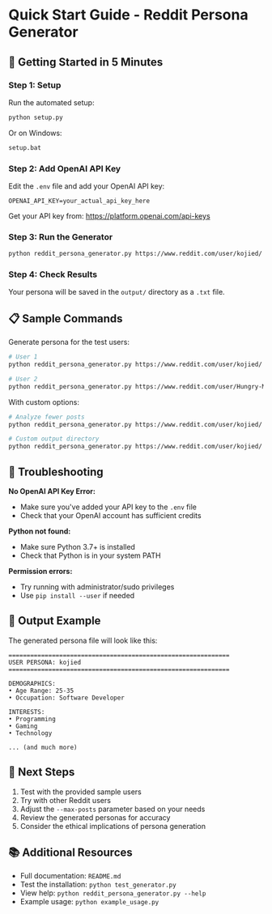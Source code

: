 # Quick Start Guide - Reddit Persona Generator

## 🚀 Getting Started in 5 Minutes

### Step 1: Setup
Run the automated setup:
```bash
python setup.py
```

Or on Windows:
```bash
setup.bat
```

### Step 2: Add OpenAI API Key
Edit the `.env` file and add your OpenAI API key:
```
OPENAI_API_KEY=your_actual_api_key_here
```

Get your API key from: https://platform.openai.com/api-keys

### Step 3: Run the Generator
```bash
python reddit_persona_generator.py https://www.reddit.com/user/kojied/
```

### Step 4: Check Results
Your persona will be saved in the `output/` directory as a `.txt` file.

## 📋 Sample Commands

Generate persona for the test users:
```bash
# User 1
python reddit_persona_generator.py https://www.reddit.com/user/kojied/

# User 2  
python reddit_persona_generator.py https://www.reddit.com/user/Hungry-Move-6603/
```

With custom options:
```bash
# Analyze fewer posts
python reddit_persona_generator.py https://www.reddit.com/user/kojied/ --max-posts 50

# Custom output directory
python reddit_persona_generator.py https://www.reddit.com/user/kojied/ --output-dir my_personas
```

## 🔧 Troubleshooting

**No OpenAI API Key Error:**
- Make sure you've added your API key to the `.env` file
- Check that your OpenAI account has sufficient credits

**Python not found:**
- Make sure Python 3.7+ is installed
- Check that Python is in your system PATH

**Permission errors:**
- Try running with administrator/sudo privileges
- Use `pip install --user` if needed

## 📁 Output Example

The generated persona file will look like this:
```
=============================================================
USER PERSONA: kojied
=============================================================

DEMOGRAPHICS:
• Age Range: 25-35
• Occupation: Software Developer

INTERESTS:
• Programming
• Gaming
• Technology

... (and much more)
```

## 🎯 Next Steps

1. Test with the provided sample users
2. Try with other Reddit users
3. Adjust the `--max-posts` parameter based on your needs
4. Review the generated personas for accuracy
5. Consider the ethical implications of persona generation

## 📚 Additional Resources

- Full documentation: `README.md`
- Test the installation: `python test_generator.py`
- View help: `python reddit_persona_generator.py --help`
- Example usage: `python example_usage.py`
